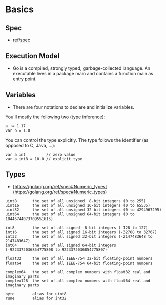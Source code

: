# Basics

## Spec

* [ref/spec](https://golang.org/ref/spec)

## Execution Model

* Go is a compiled, strongly typed, garbage-collected language. An executable
  lives in a package main and contains a function main as entry point.

## Variables

* There are four notations to declare and initialize variables.

You'll mostly the following two (type inference):

```
a := 1.17
var b = 1.0
```

You can control the type explicitly. The type follows the identifier (as
opposed to C, Java, ...):

```
var a int         // zero value
var a int8 = 10.0 // explicit type
```

## Types

* [https://golang.org/ref/spec#Numeric_types](https://golang.org/ref/spec#Numeric_types)

```
uint8       the set of all unsigned  8-bit integers (0 to 255)
uint16      the set of all unsigned 16-bit integers (0 to 65535)
uint32      the set of all unsigned 32-bit integers (0 to 4294967295)
uint64      the set of all unsigned 64-bit integers (0 to 18446744073709551615)

int8        the set of all signed  8-bit integers (-128 to 127)
int16       the set of all signed 16-bit integers (-32768 to 32767)
int32       the set of all signed 32-bit integers (-2147483648 to 2147483647)
int64       the set of all signed 64-bit integers (-9223372036854775808 to 9223372036854775807)

float32     the set of all IEEE-754 32-bit floating-point numbers
float64     the set of all IEEE-754 64-bit floating-point numbers

complex64   the set of all complex numbers with float32 real and imaginary parts
complex128  the set of all complex numbers with float64 real and imaginary parts

byte        alias for uint8
rune        alias for int32
```

